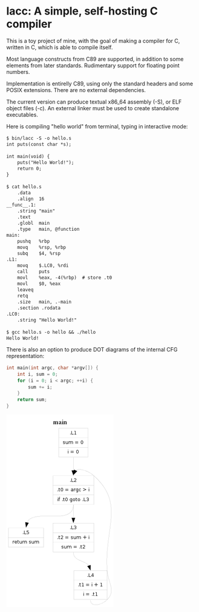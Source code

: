 lacc: A simple, self-hosting C compiler
=======================================

This is a toy project of mine, with the goal of making a compiler for C, written
in C, which is able to compile itself.

Most language constructs from C89 are supported, in addition to some elements
from later standards.
Rudimentary support for floating point numbers.

Implementation is entirelly C89, using only the standard headers and some POSIX
extensions. There are no external dependencies.

The current version can produce textual x86\_64 assembly (-S), or ELF object
files (-c). An external linker must be used to create standalone executables.

Here is compiling "hello world" from terminal, typing in interactive mode:

```
$ bin/lacc -S -o hello.s
int puts(const char *s);

int main(void) {
	puts("Hello World!");
	return 0;
}

$ cat hello.s
	.data
	.align	16
__func__.1:
	.string	"main"
	.text
	.globl	main
	.type	main, @function
main:
	pushq	%rbp
	movq	%rsp, %rbp
	subq	$4, %rsp
.L1:
	movq	$.LC0, %rdi
	call	puts
	movl	%eax, -4(%rbp)	# store .t0
	movl	$0, %eax
	leaveq
	retq
	.size	main, .-main
	.section .rodata
.LC0:
	.string "Hello World!"

$ gcc hello.s -o hello && ./hello
Hello World!
```

There is also an option to produce DOT diagrams of the internal CFG
representation:

```c
int main(int argc, char *argv[]) {
	int i, sum = 0;
	for (i = 0; i < argc; ++i) {
		sum += i;
	}
	return sum;
}
```

![Internal representation of for loop](doc/control-flow.png)
